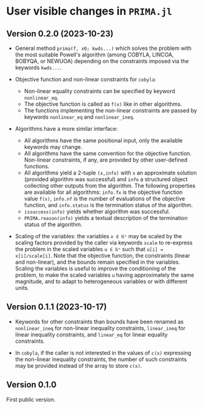 # User visible changes in `PRIMA.jl`

## Version 0.2.0 (2023-10-23)

- General method `prima(f, x0; kwds...)` which solves the problem with the most
  suitable Powell's algorithm (among COBYLA, LINCOA, BOBYQA, or NEWUOA)
  depending on the constraints imposed via the keywords `kwds...`.

- Objective function and non-linear constraints for `cobyla`:
  - Non-linear equality constraints can be specified by keyword `nonlinear_eq`.
  - The objective function is called as `f(x)` like in other algorithms.
  - The functions implementing the non-linear constraints are passed by
    keywords `nonlinear_eq` and `nonlinear_ineq`.

- Algorithms have a more similar interface:
  - All algorithms have the same positional input, only the available keywords
    may change.
  - All algorithms have the same convention for the objective function.
    Non-linear constraints, if any, are provided by other user-defined
    functions.
  - All algorithms yield a 2-tuple `(x,info)` with `x` an approximate solution
    (provided algorithm was successful) and `info` a structured object
    collecting other outputs from the algorithm. The following properties are
    available for all algorithms: `info.fx` is the objective function value
    `f(x)`, `info.nf` is the number of evaluations of the objective function,
    and `info.status` is the termination status of the algorithm.
  - `issuccess(info)` yields whether algorithm was successful.
  - `PRIMA.reason(info)` yields a textual description of the termination status
    of the algorithm.

- Scaling of the variables: the variables `x ∈ ℝⁿ` may be scaled by the scaling
  factors provided by the caller via keywords `scale` to re-express the problem
  in the scaled variables `u ∈ ℝⁿ` such that `u[i] = x[i]/scale[i]`. Note that
  the objective function, the constraints (linear and non-linear), and the
  bounds remain specified in the variables. Scaling the variables is useful to
  improve the conditioning of the problem, to make the scaled variables `u`
  having approximately the same magnitude, and to adapt to heterogeneous
  variables or with different units.

## Version 0.1.1 (2023-10-17)

- Keywords for other constraints than bounds have been renamed as
  `nonlinear_ineq` for non-linear inequality constraints, `linear_ineq` for
  linear inequality constraints, and `linear_eq` for linear equality
  constraints.

- In `cobyla`, if the caller is not interested in the values of `c(x)`
  expressing the non-linear inequality constraints, the number of such
  constraints may be provided instead of the array to store `c(x)`.

## Version 0.1.0

First public version.
